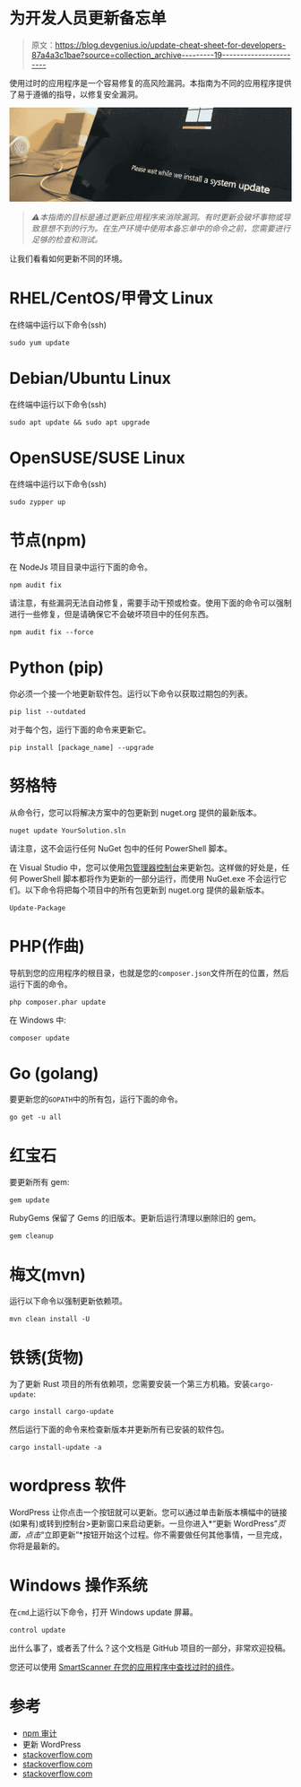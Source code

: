 # 为开发人员更新备忘单

> 原文：<https://blog.devgenius.io/update-cheat-sheet-for-developers-87a4a3c1bae?source=collection_archive---------19----------------------->

使用过时的应用程序是一个容易修复的高风险漏洞。本指南为不同的应用程序提供了易于遵循的指导，以修复安全漏洞。

![](img/53100f5ce9794f5b810321ca10f4fe1d.png)

> *⚠️本指南的目标是通过更新应用程序来消除漏洞。有时更新会破坏事物或导致意想不到的行为。在生产环境中使用本备忘单中的命令之前，您需要进行足够的检查和测试。*

让我们看看如何更新不同的环境。

# RHEL/CentOS/甲骨文 Linux

在终端中运行以下命令(ssh)

```
sudo yum update
```

# Debian/Ubuntu Linux

在终端中运行以下命令(ssh)

```
sudo apt update && sudo apt upgrade
```

# OpenSUSE/SUSE Linux

在终端中运行以下命令(ssh)

```
sudo zypper up
```

# 节点(npm)

在 NodeJs 项目目录中运行下面的命令。

```
npm audit fix
```

请注意，有些漏洞无法自动修复，需要手动干预或检查。使用下面的命令可以强制进行一些修复，但是请确保它不会破坏项目中的任何东西。

```
npm audit fix --force
```

# Python (pip)

你必须一个接一个地更新软件包。运行以下命令以获取过期包的列表。

```
pip list --outdated
```

对于每个包，运行下面的命令来更新它。

```
pip install [package_name] --upgrade
```

# 努格特

从命令行，您可以将解决方案中的包更新到 nuget.org 提供的最新版本。

```
nuget update YourSolution.sln
```

请注意，这不会运行任何 NuGet 包中的任何 PowerShell 脚本。

在 Visual Studio 中，您可以使用[包管理器控制台](https://docs.nuget.org/docs/reference/package-manager-console-powershell-reference)来更新包。这样做的好处是，任何 PowerShell 脚本都将作为更新的一部分运行，而使用 NuGet.exe 不会运行它们。以下命令将把每个项目中的所有包更新到 nuget.org 提供的最新版本。

```
Update-Package
```

# PHP(作曲)

导航到您的应用程序的根目录，也就是您的`composer.json`文件所在的位置，然后运行下面的命令。

```
php composer.phar update
```

在 Windows 中:

```
composer update
```

# Go (golang)

要更新您的`GOPATH`中的所有包，运行下面的命令。

```
go get -u all
```

# 红宝石

要更新所有 gem:

```
gem update
```

RubyGems 保留了 Gems 的旧版本。更新后运行清理以删除旧的 gem。

```
gem cleanup
```

# 梅文(mvn)

运行以下命令以强制更新依赖项。

```
mvn clean install -U
```

# 铁锈(货物)

为了更新 Rust 项目的所有依赖项，您需要安装一个第三方机箱。安装`cargo-update`:

```
cargo install cargo-update
```

然后运行下面的命令来检查新版本并更新所有已安装的软件包。

```
cargo install-update -a
```

# wordpress 软件

WordPress 让你点击一个按钮就可以更新。您可以通过单击新版本横幅中的链接(如果有)或转到控制台>更新窗口来启动更新。一旦你进入*“更新 WordPress”*页面，点击*“立即更新”*按钮开始这个过程。你不需要做任何其他事情，一旦完成，你将是最新的。

# Windows 操作系统

在`cmd`上运行以下命令，打开 Windows update 屏幕。

```
control update
```

出什么事了，或者丢了什么？这个文档是 GitHub 项目的一部分，非常欢迎投稿。

您还可以使用 [SmartScanner 在您的应用程序中查找过时的组件](https://TheSmartScanner.com/)。

# 参考

*   [npm 审计](https://docs.npmjs.com/cli/v8/commands/npm-audit)
*   更新 WordPress
*   [stackoverflow.com](https://stackoverflow.com/a/6882750)
*   [stackoverflow.com](https://stackoverflow.com/a/10383783)
*   [stackoverflow.com](https://stackoverflow.com/a/40982333)